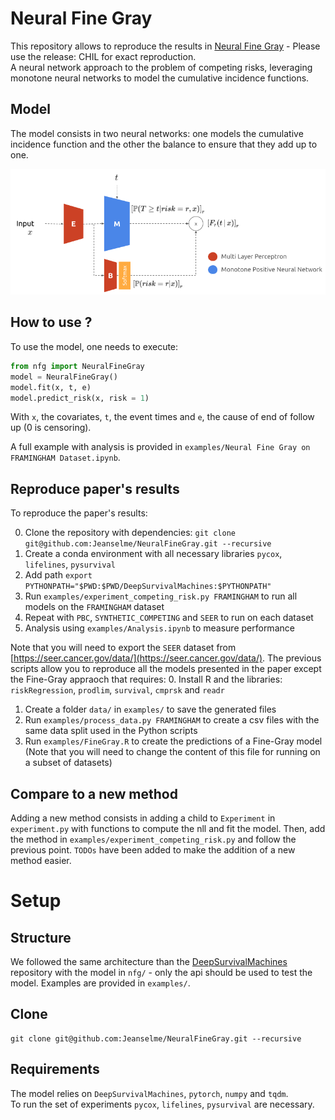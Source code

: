 # Neural Fine Gray
This repository allows to reproduce the results in [Neural Fine Gray](https://arxiv.org/abs/2305.06703) - Please use the release: CHIL for exact reproduction.  
A neural network approach to the problem of competing risks, leveraging monotone neural networks to model the cumulative incidence functions.

## Model
The model consists in two neural networks: one models the cumulative incidence function and the other the balance to ensure that they add up to one.

![Model](./images/nfg.png)

## How to use ?
To use the model, one needs to execute:
```python
from nfg import NeuralFineGray
model = NeuralFineGray()
model.fit(x, t, e)
model.predict_risk(x, risk = 1)
```
With `x`, the covariates, `t`, the event times and `e`, the cause of end of follow up (0 is censoring). 

A full example with analysis is provided in `examples/Neural Fine Gray on FRAMINGHAM Dataset.ipynb`.
## Reproduce paper's results
To reproduce the paper's results:

0. Clone the repository with dependencies: `git clone git@github.com:Jeanselme/NeuralFineGray.git --recursive`
1. Create a conda environment with all necessary libraries `pycox`, `lifelines`, `pysurvival`
2. Add path `export PYTHONPATH="$PWD:$PWD/DeepSurvivalMachines:$PYTHONPATH"`
3. Run `examples/experiment_competing_risk.py FRAMINGHAM` to run all models on the `FRAMINGHAM` dataset
4. Repeat with `PBC`, `SYNTHETIC_COMPETING` and `SEER` to run on each dataset
5. Analysis using `examples/Analysis.ipynb` to measure performance

Note that you will need to export the `SEER` dataset from [https://seer.cancer.gov/data/](https://seer.cancer.gov/data/). The previous scripts allow you to reproduce all the models presented in the paper except the Fine-Gray appraoch that requires: 
0. Install R and the libraries: `riskRegression`, `prodlim`, `survival`, `cmprsk` and `readr`
1. Create a folder `data/` in `examples/` to save the generated files
2. Run `examples/process_data.py FRAMINGHAM` to create a csv files with the same data split used in the Python scripts
3. Run `examples/FineGray.R` to create the predictions of a Fine-Gray model (Note that you will need to change the content of this file for running on a subset of datasets)

## Compare to a new method
Adding a new method consists in adding a child to `Experiment` in `experiment.py` with functions to compute the nll and fit the model.
Then, add the method in `examples/experiment_competing_risk.py` and follow the previous point. 
`TODOs` have been added to make the addition of a new method easier.

# Setup
## Structure
We followed the same architecture than the [DeepSurvivalMachines](https://github.com/autonlab/DeepSurvivalMachines) repository with the model in `nfg/` - only the api should be used to test the model. Examples are provided in `examples/`. 

## Clone
```
git clone git@github.com:Jeanselme/NeuralFineGray.git --recursive
```

## Requirements
The model relies on `DeepSurvivalMachines`, `pytorch`, `numpy` and `tqdm`.  
To run the set of experiments `pycox`, `lifelines`, `pysurvival` are necessary.
